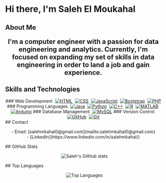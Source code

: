 # Hi there, I'm Saleh El Moukahal 
## About Me<p align="center">I'm a computer engineer with a passion for data engineering and analytics. Currently, I'm focused on expanding my set of skills in data engineering in order to land a job and gain experience.</p>
## Skills and Technologies
<div align="center">
### Web Development  <a href="https://skillicons.dev"><img src="https://skillicons.dev/icons?i=html&theme=light" alt="HTML"></a>  <a href="https://skillicons.dev"><img src="https://skillicons.dev/icons?i=css" alt="CSS"></a>  <a href="https://skillicons.dev"><img src="https://skillicons.dev/icons?i=js" alt="JavaScript"></a>  <a href="https://skillicons.dev"><img src="https://skillicons.dev/icons?i=bootstrap" alt="Bootstrap"></a>  <a href="https://skillicons.dev"><img src="https://skillicons.dev/icons?i=php" alt="PHP"></a>
### Programming Languages  <a href="https://skillicons.dev"><img src="https://skillicons.dev/icons?i=java&theme=light" alt="Java"></a>  <a href="https://skillicons.dev"><img src="https://skillicons.dev/icons?i=py&theme=light" alt="Python"></a>  <a href="https://skillicons.dev"><img src="https://skillicons.dev/icons?i=cpp&theme=light" alt="C++"></a>  <a href="https://skillicons.dev"><img src="https://skillicons.dev/icons?i=r&theme=light" alt="R"></a>  <a href="https://skillicons.dev"><img src="https://skillicons.dev/icons?i=matlab&theme=light" alt="MATLAB"></a>  <a href="https://skillicons.dev"><img src="https://skillicons.dev/icons?i=arduino&theme=light" alt="Arduino"></a>
### Database Management  <a href="https://skillicons.dev"><img src="https://skillicons.dev/icons?i=mysql" alt="MySQL"></a>
### Version Control  <a href="https://skillicons.dev"><img src="https://skillicons.dev/icons?i=github" alt="GitHub"></a>  <a href="https://skillicons.dev"><img src="https://skillicons.dev/icons?i=git" alt="Git"></a>
</div>
## Contact<p align="center">- Email: [salehmkahal0@gmail.com](mailto:salehmkahal0@gmail.com) <br>- [LinkedIn](https://www.linkedin.com/in/salehmkahal/)</p>
## GitHub Stats<p align="center">  <img src="https://github-readme-stats.vercel.app/api?username=SalehMk0&show_icons=true&theme=radical" alt="Saleh's GitHub stats"></p>
## Top Languages<p align="center">  <img src="https://github-readme-stats.vercel.app/api/top-langs/?username=SalehMk0&layout=compact&theme=radical" alt="Top Languages"></p>
